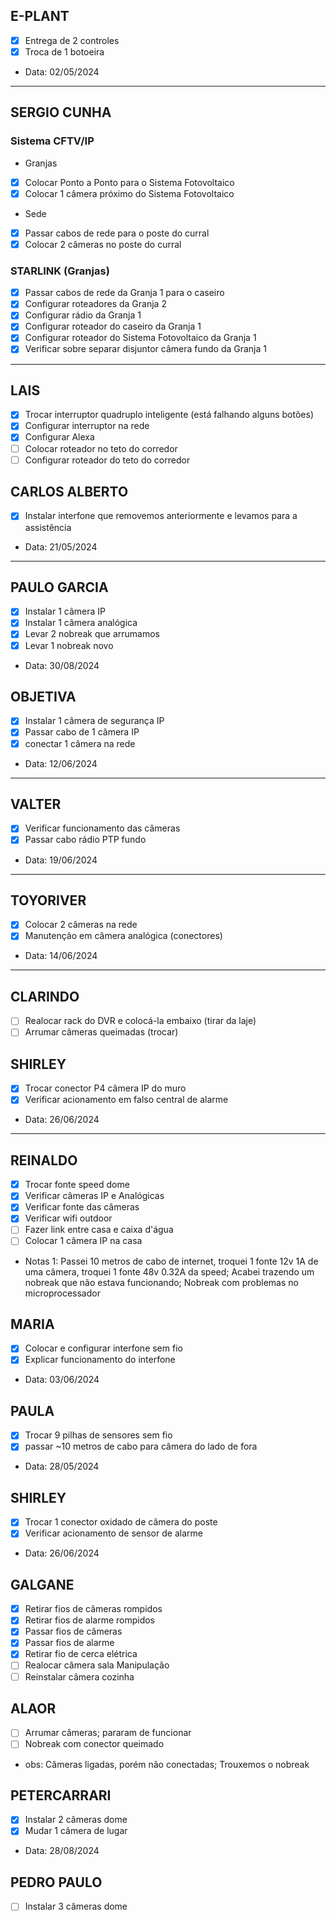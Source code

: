## E-PLANT

- [x] Entrega de 2 controles
- [x] Troca de 1 botoeira
- Data: 02/05/2024
---

## SERGIO CUNHA

### Sistema CFTV/IP

- Granjas
- [x] Colocar Ponto a Ponto para o Sistema Fotovoltaico
- [x] Colocar 1 câmera próximo do Sistema Fotovoltaico

- Sede
- [x] Passar cabos de rede para o poste do curral
- [x] Colocar 2 câmeras no poste do curral

### STARLINK (Granjas)

- [x] Passar cabos de rede da Granja 1 para o caseiro
- [x] Configurar roteadores da Granja 2
- [x] Configurar rádio da Granja 1
- [x] Configurar roteador do caseiro da Granja 1
- [x] Configurar roteador do Sistema Fotovoltaico da Granja 1
- [x] Verificar sobre separar disjuntor câmera fundo da Granja 1

---

## LAIS

- [x] Trocar interruptor quadruplo inteligente (está falhando alguns botões)
- [x] Configurar interruptor na rede
- [x] Configurar Alexa
- [ ] Colocar roteador no teto do corredor
- [ ] Configurar roteador do teto do corredor

## CARLOS ALBERTO

 - [x] Instalar interfone que removemos anteriormente e levamos para a assistência
- Data: 21/05/2024
---
## PAULO GARCIA

- [x] Instalar 1 câmera IP
- [x] Instalar 1 câmera analógica
- [x] Levar 2 nobreak que arrumamos
- [x] Levar 1 nobreak novo
- Data: 30/08/2024

## OBJETIVA

- [x] Instalar 1 câmera de segurança IP
- [x] Passar cabo de 1 câmera IP
- [x] conectar 1 câmera na rede
- Data: 12/06/2024
---

## VALTER

- [x] Verificar funcionamento das câmeras
- [x] Passar cabo rádio PTP fundo
- Data: 19/06/2024
---

## TOYORIVER

 - [x] Colocar 2 câmeras na rede
 - [x] Manutenção em câmera analógica (conectores)
- Data: 14/06/2024
---

## CLARINDO

- [ ] Realocar rack do DVR e colocá-la embaixo (tirar da laje)
- [ ] Arrumar câmeras queimadas (trocar)

## SHIRLEY

- [x] Trocar conector P4 câmera IP do muro
- [x] Verificar acionamento em falso central de alarme
- Data: 26/06/2024

---

## REINALDO

- [x] Trocar fonte speed dome
- [x] Verificar câmeras IP e Analógicas
- [x] Verificar fonte das câmeras
- [x] Verificar wifi outdoor
- [ ] Fazer link entre casa e caixa d'água
- [ ] Colocar 1 câmera IP na casa
- Notas 1: Passei 10 metros de cabo de internet, troquei 1 fonte 12v 1A de uma câmera, troquei 1 fonte 48v 0.32A da speed; Acabei trazendo um nobreak que não estava funcionando; Nobreak com problemas no microprocessador

## MARIA

- [x] Colocar e configurar interfone sem fio
- [x] Explicar funcionamento do interfone
- Data: 03/06/2024

## PAULA

- [x] Trocar 9 pilhas de sensores sem fio
- [x] passar ~10 metros de cabo para câmera do lado de fora
- Data: 28/05/2024

## SHIRLEY

- [x] Trocar 1 conector oxidado de câmera do poste
- [x] Verificar acionamento de sensor de alarme
- Data: 26/06/2024

## GALGANE

- [x] Retirar fios de câmeras rompidos
- [x] Retirar fios de alarme rompidos
- [x] Passar fios de câmeras
- [x] Passar fios de alarme
- [x] Retirar fio de cerca elétrica
- [ ] Realocar câmera sala Manipulação
- [ ] Reinstalar câmera cozinha

## ALAOR

- [ ] Arrumar câmeras; pararam de funcionar
- [ ] Nobreak com conector queimado
- obs: Câmeras ligadas, porém não conectadas; Trouxemos o nobreak

## PETERCARRARI

- [x]  Instalar 2 câmeras dome
- [x] Mudar 1 câmera de lugar
- Data: 28/08/2024

## PEDRO PAULO

- [ ] Instalar 3 câmeras dome